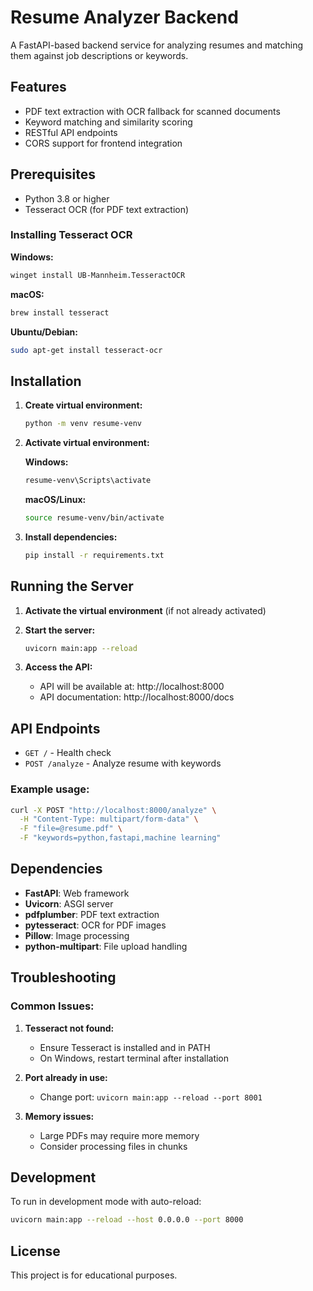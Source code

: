 # Resume Analyzer Backend

A FastAPI-based backend service for analyzing resumes and matching them against job descriptions or keywords.

## Features

- PDF text extraction with OCR fallback for scanned documents
- Keyword matching and similarity scoring
- RESTful API endpoints
- CORS support for frontend integration

## Prerequisites

- Python 3.8 or higher
- Tesseract OCR (for PDF text extraction)

### Installing Tesseract OCR

**Windows:**
```bash
winget install UB-Mannheim.TesseractOCR
```

**macOS:**
```bash
brew install tesseract
```

**Ubuntu/Debian:**
```bash
sudo apt-get install tesseract-ocr
```

## Installation

1. **Create virtual environment:**
   ```bash
   python -m venv resume-venv
   ```

2. **Activate virtual environment:**
   
   **Windows:**
   ```bash
   resume-venv\Scripts\activate
   ```
   
   **macOS/Linux:**
   ```bash
   source resume-venv/bin/activate
   ```

3. **Install dependencies:**
   ```bash
   pip install -r requirements.txt
   ```

## Running the Server

1. **Activate the virtual environment** (if not already activated)
2. **Start the server:**
   ```bash
   uvicorn main:app --reload
   ```

3. **Access the API:**
   - API will be available at: http://localhost:8000
   - API documentation: http://localhost:8000/docs

## API Endpoints

- `GET /` - Health check
- `POST /analyze` - Analyze resume with keywords

### Example usage:

```bash
curl -X POST "http://localhost:8000/analyze" \
  -H "Content-Type: multipart/form-data" \
  -F "file=@resume.pdf" \
  -F "keywords=python,fastapi,machine learning"
```

## Dependencies

- **FastAPI**: Web framework
- **Uvicorn**: ASGI server
- **pdfplumber**: PDF text extraction
- **pytesseract**: OCR for PDF images
- **Pillow**: Image processing
- **python-multipart**: File upload handling

## Troubleshooting

### Common Issues:

1. **Tesseract not found:**
   - Ensure Tesseract is installed and in PATH
   - On Windows, restart terminal after installation

2. **Port already in use:**
   - Change port: `uvicorn main:app --reload --port 8001`

3. **Memory issues:**
   - Large PDFs may require more memory
   - Consider processing files in chunks

## Development

To run in development mode with auto-reload:
```bash
uvicorn main:app --reload --host 0.0.0.0 --port 8000
```

## License

This project is for educational purposes.
